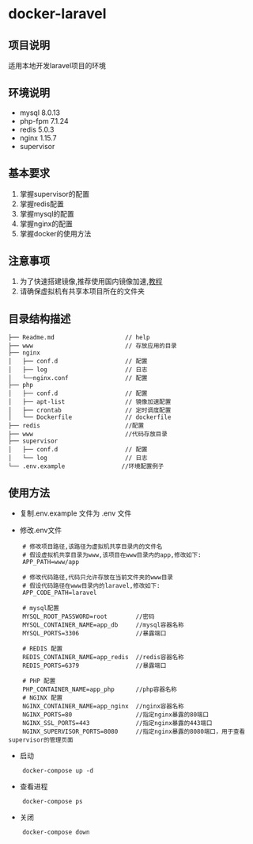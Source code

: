 # docker-laravel

## 项目说明
适用本地开发laravel项目的环境

## 环境说明

* mysql     8.0.13
* php-fpm   7.1.24
* redis     5.0.3
* nginx     1.15.7
* supervisor

## 基本要求
1. 掌握supervisor的配置
2. 掌握redis配置
3. 掌握mysql的配置
4. 掌握nginx的配置
5. 掌握docker的使用方法

## 注意事项
1. 为了快速搭建镜像,推荐使用国内镜像加速,[教程](https://blog.csdn.net/sinat_32247833/article/details/79767263)
2. 请确保虚拟机有共享本项目所在的文件夹

## 目录结构描述
```
├── Readme.md                    // help
├── www                          // 存放应用的目录
├── nginx                        
│   ├── conf.d                   // 配置
│   ├── log                      // 日志
│   └──nginx.conf                // 配置
├── php
│   ├── conf.d                   // 配置
│   ├── apt-list                 // 镜像加速配置
│   ├── crontab                  // 定时调度配置
│   └── Dockerfile               // dockerfile
├── redis                        //配置
├── www                          //代码存放目录
├── supervisor
│   ├── conf.d                   // 配置
│   └── log                      // 日志
└── .env.example                //环境配置例子
```

## 使用方法
* 复制.env.example 文件为 .env 文件

* 修改.env文件

```
    # 修改项目路径,该路径为虚拟机共享目录内的文件名
    # 假设虚拟机共享目录为www,该项目在www目录内的app,修改如下:
    APP_PATH=www/app

    # 修改代码路径,代码只允许存放在当前文件夹的www目录
    # 假设代码路径在www目录内的laravel,修改如下:
    APP_CODE_PATH=laravel

    # mysql配置
    MYSQL_ROOT_PASSWORD=root        //密码
    MYSQL_CONTAINER_NAME=app_db     //mysql容器名称
    MYSQL_PORTS=3306                //暴露端口

    # REDIS 配置
    REDIS_CONTAINER_NAME=app_redis  //redis容器名称
    REDIS_PORTS=6379                //暴露端口

    # PHP 配置
    PHP_CONTAINER_NAME=app_php      //php容器名称
    # NGINX 配置
    NGINX_CONTAINER_NAME=app_nginx  //nginx容器名称
    NGINX_PORTS=80                  //指定nginx暴露的80端口
    NGINX_SSL_PORTS=443             //指定nginx暴露的443端口
    NGINX_SUPERVISOR_PORTS=8080     //指定nginx暴露的8080端口，用于查看supervisor的管理页面
```

* 启动

```
    docker-compose up -d
```

* 查看进程

```
    docker-compose ps
```

* 关闭

```
    docker-compose down
```